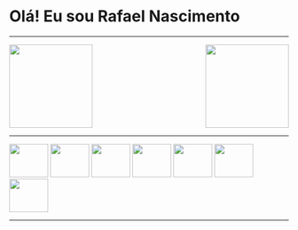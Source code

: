 <div>
    <h1>Olá! Eu sou Rafael Nascimento</h1>
</div>

<hr size="20">

<div>
  <img height="150em" src="https://github-readme-stats.vercel.app/api?username=RafaelGwent&show_icons=true&theme=blue_navy&include_all_commits=true&count_private=true"/>
  <img align="right" height="150em" src="https://github-readme-stats.vercel.app/api/top-langs/?username=RafaelGwent&layout=compact&langs_count=8&theme=blue_navy"/>
</div>

<div style="display1; inline_block" >
    <hr size="20">
    <img height="60" width="70" src="https://cdn.jsdelivr.net/gh/devicons/devicon@latest/icons/vscode/vscode-original-wordmark.svg" />
    <img height="60" width="70" src="https://cdn.jsdelivr.net/gh/devicons/devicon@latest/icons/html5/html5-plain-wordmark.svg" />
    <img height="60" width="70" src="https://cdn.jsdelivr.net/gh/devicons/devicon@latest/icons/css3/css3-plain-wordmark.svg" />
    <img height="60" width="70" src="https://cdn.jsdelivr.net/gh/devicons/devicon@latest/icons/java/java-original-wordmark.svg" />
    <img height="60" width="70" src="https://cdn.jsdelivr.net/gh/devicons/devicon@latest/icons/mysql/mysql-original-wordmark.svg" />
    <img height="60" width="70" src="https://cdn.jsdelivr.net/gh/devicons/devicon@latest/icons/apache/apache-original-wordmark.svg" />    
    <img height="60" width="70" src="https://cdn.jsdelivr.net/gh/devicons/devicon@latest/icons/php/php-plain.svg" />
    
</div>

<hr size="20">

